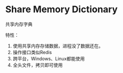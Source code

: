 ﻿# Share Memory Dictionary

共享内存字典



特性：

1. 使用共享内存存储数据，进程没了数据还在。
2. 操作接口类似Redis
3. 跨平台，Windows、Linux都能使用
4. 全头文件，拷贝即可使用



